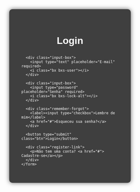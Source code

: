 <!DOCTYPE html>
<html lang="en">
<head>
  <meta charset="UTF-8" />
  <meta name="viewport" content="width=device-width, initial-scale=1.0"/>
  <title>Login</title>

  <!-- Ícones -->
  <link href="https://unpkg.com/boxicons@2.1.4/css/boxicons.min.css" rel="stylesheet">

  <style>
    * {
      margin: 0;
      padding: 0;
      box-sizing: border-box;
      font-family: Arial, sans-serif;
    }

    body {
      display: flex;
      justify-content: center;
      align-items: center;
      min-height: 100vh;
      background: url('https://4kwallpapers.com/images/walls/thumbs_3t/21293.jpg') no-repeat center center fixed;
      background-size: cover;
    }

    .wrapper {
      width: 400px;
      background: rgba(0, 0, 0, 0.75);
      padding: 40px;
      border-radius: 10px;
      color: #fff;
      box-shadow: 0 0 15px rgba(0,0,0,0.6);
    }

    .wrapper h1 {
      text-align: center;
      margin-bottom: 30px;
      font-size: 32px;
    }

    .input-box {
      position: relative;
      margin-bottom: 25px;
    }

    .input-box input {
      width: 100%;
      padding: 15px 45px 15px 15px;
      border: none;
      outline: none;
      border-radius: 30px;
      background: rgba(255, 255, 255, 0.1);
      color: white;
      font-size: 16px;
    }

    .input-box input::placeholder {
      color: rgba(255, 255, 255, 0.7);
    }

    .input-box i {
      position: absolute;
      right: 15px;
      top: 50%;
      transform: translateY(-50%);
      color: white;
      font-size: 20px;
    }

    .remember-forgot {
      display: flex;
      justify-content: space-between;
      align-items: center;
      font-size: 14px;
      margin-bottom: 20px;
    }

    .remember-forgot label {
      display: flex;
      align-items: center;
      gap: 5px;
    }

    .remember-forgot a {
      color: #ddd;
      text-decoration: none;
    }

    .remember-forgot a:hover {
      text-decoration: underline;
    }

    .btn {
      width: 100%;
      padding: 12px;
      background: #fff;
      color: #000;
      font-size: 16px;
      border: none;
      border-radius: 30px;
      cursor: pointer;
      font-weight: bold;
    }

    .btn:hover {
      background: #f1f1f1;
    }

    .register-link {
      text-align: center;
      margin-top: 20px;
      font-size: 14px;
    }

    .register-link a {
      color: #fff;
      font-weight: bold;
      text-decoration: none;
    }

    .register-link a:hover {
      text-decoration: underline;
    }
  </style>
</head>
<body>
  <div class="wrapper">
    <form action="#">
      <h1>Login</h1>

      <div class="input-box">
        <input type="text" placeholder="E-mail" required>
        <i class="bx bxs-user"></i>
      </div>

      <div class="input-box">
        <input type="password" placeholder="Senha" required>
        <i class="bx bxs-lock-alt"></i>
      </div>

      <div class="remember-forgot">
        <label><input type="checkbox">Lembre de mim</label>
        <a href="#">Esqueceu sua senha?</a>
      </div>

      <button type="submit" class="btn">Login</button>

      <div class="register-link">
        <p>Não tem uma conta? <a href="#"> Cadastre-se</a></p>
      </div>
    </form>
  </div>
</body>
</html>

